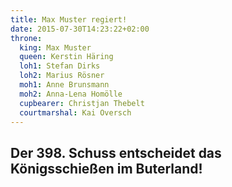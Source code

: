 ```yaml
---
title: Max Muster regiert!
date: 2015-07-30T14:23:22+02:00
throne:
  king: Max Muster
  queen: Kerstin Häring
  loh1: Stefan Dirks
  loh2: Marius Rösner
  moh1: Anne Brunsmann
  moh2: Anna-Lena Homölle
  cupbearer: Christjan Thebelt
  courtmarshal: Kai Oversch
---
```


## Der 398. Schuss entscheidet das Königsschießen im Buterland!